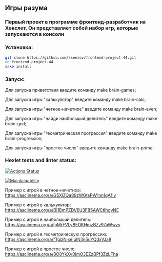 ## Игры разума
### Первый проект в программе фронтенд-разработчик на Хекслет. Он представляет собой набор игр, которые запускаются в консоли

### Установка:
```bash
git clone https://github.com/sseezov/frontend-project-44.git
cd frontend-project-44
make install
```

### Запуск:
Для запуска приветствия введите команду make brain-games;

Для запуска игры "калькулятор" введите команду make brain-calc;

Для запуска игры "четное-нечетное" введите команду make brain-even;

Для запуска игры "найди наибольший делитель" введите команду make brain-gcd;

Для запуска игры "геометрическая прогрессия" введите команду make brain-progression;

Для запуска игры "простое число" введите команду make brain-prime;


### Hexlet tests and linter status:
[![Actions Status](https://github.com/sseezov/frontend-project-44/workflows/hexlet-check/badge.svg)](https://github.com/sseezov/frontend-project-44/actions)

[![Maintainability](https://api.codeclimate.com/v1/badges/21aa19ce9cb07c0c395b/maintainability)](https://codeclimate.com/github/sseezov/frontend-project-44/maintainability)

Пример с игрой в четное-нечетное:
https://asciinema.org/a/G5XlZQa89zWGtsPW1nn1gA1Iv

Пример с игрой в калькулятор:
https://asciinema.org/a/BI1BmPZBV6U3F85AWCtIhgvNE

Пример с игрой в наибольший делитель:
https://asciinema.org/a/jbMrFVLy8EOKHmzBZz97aWwzv

Пример с игрой в геометрическую прогрессию:
https://asciinema.org/a/fTgjzNixeIuIN3n5uYQdxVJa8

Пример с игрой в простое число:
https://asciinema.org/a/8O0YkXv0jmO3EZzBPf3ZzLFha

